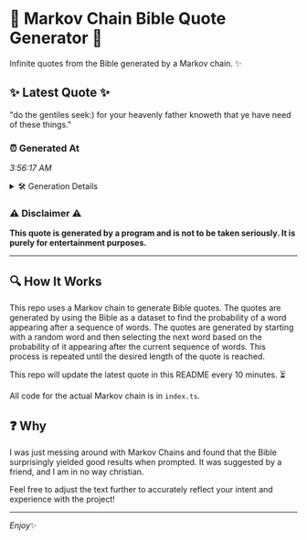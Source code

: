 # 📖 Markov Chain Bible Quote Generator 📖

Infinite quotes from the Bible generated by a Markov chain. ✨

## ✨ Latest Quote ✨
"do the gentiles seek:) for your heavenly father knoweth that ye have need of these things."

### ⏰ Generated At
*3:56:17 AM*

<details>
    <summary>🛠️ Generation Details</summary>
    <p>
        <strong>🌱 Seed:</strong> do<br>
        <strong>🔄 Iterations:</strong> 15<br>
        <strong>📜 Context History:</strong><br>[ do ]: the<br>[ do, the ]: gentiles<br>[ do, the, gentiles ]: seek:)<br>[ do, the, gentiles, seek:) ]: for<br>[ do, the, gentiles, seek:), for ]: your<br>[ do, the, gentiles, seek:), for, your ]: heavenly<br>[ the, gentiles, seek:), for, your, heavenly ]: father<br>[ gentiles, seek:), for, your, heavenly, father ]: knoweth<br>[ seek:), for, your, heavenly, father, knoweth ]: that<br>[ for, your, heavenly, father, knoweth, that ]: ye<br>[ your, heavenly, father, knoweth, that, ye ]: have<br>[ heavenly, father, knoweth, that, ye, have ]: need<br>[ father, knoweth, that, ye, have, need ]: of<br>[ knoweth, that, ye, have, need, of ]: these<br>[ that, ye, have, need, of, these ]: things.<br>
    </p>
</details>

### ⚠️ Disclaimer ⚠️
**This quote is generated by a program and is not to be taken seriously. It is purely for entertainment purposes.**

---

## 🔍 How It Works

This repo uses a Markov chain to generate Bible quotes. The quotes are generated by using the Bible as a dataset to find the probability of a word appearing after a sequence of words. The quotes are generated by starting with a random word and then selecting the next word based on the probability of it appearing after the current sequence of words. This process is repeated until the desired length of the quote is reached.

This repo will update the latest quote in this README every 10 minutes. ⏳

All code for the actual Markov chain is in `index.ts`.

## ❓ Why

I was just messing around with Markov Chains and found that the Bible surprisingly yielded good results when prompted. 
It was suggested by a friend, and I am in no way christian.

Feel free to adjust the text further to accurately reflect your intent and experience with the project!

---

*Enjoy*✨
